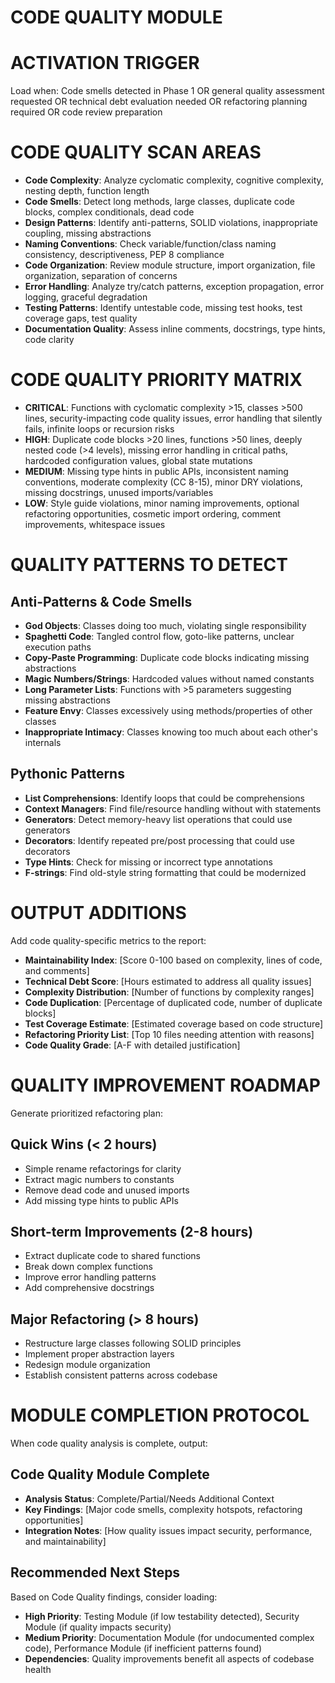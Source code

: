 # CODE QUALITY MODULE

# ACTIVATION TRIGGER
Load when: Code smells detected in Phase 1 OR general quality assessment requested OR technical debt evaluation needed OR refactoring planning required OR code review preparation

# CODE QUALITY SCAN AREAS
- **Code Complexity**: Analyze cyclomatic complexity, cognitive complexity, nesting depth, function length
- **Code Smells**: Detect long methods, large classes, duplicate code blocks, complex conditionals, dead code
- **Design Patterns**: Identify anti-patterns, SOLID violations, inappropriate coupling, missing abstractions
- **Naming Conventions**: Check variable/function/class naming consistency, descriptiveness, PEP 8 compliance
- **Code Organization**: Review module structure, import organization, file organization, separation of concerns
- **Error Handling**: Analyze try/catch patterns, exception propagation, error logging, graceful degradation
- **Testing Patterns**: Identify untestable code, missing test hooks, test coverage gaps, test quality
- **Documentation Quality**: Assess inline comments, docstrings, type hints, code clarity

# CODE QUALITY PRIORITY MATRIX
- **CRITICAL**: Functions with cyclomatic complexity >15, classes >500 lines, security-impacting code quality issues, error handling that silently fails, infinite loops or recursion risks
- **HIGH**: Duplicate code blocks >20 lines, functions >50 lines, deeply nested code (>4 levels), missing error handling in critical paths, hardcoded configuration values, global state mutations
- **MEDIUM**: Missing type hints in public APIs, inconsistent naming conventions, moderate complexity (CC 8-15), minor DRY violations, missing docstrings, unused imports/variables
- **LOW**: Style guide violations, minor naming improvements, optional refactoring opportunities, cosmetic import ordering, comment improvements, whitespace issues

# QUALITY PATTERNS TO DETECT
## Anti-Patterns & Code Smells
- **God Objects**: Classes doing too much, violating single responsibility
- **Spaghetti Code**: Tangled control flow, goto-like patterns, unclear execution paths
- **Copy-Paste Programming**: Duplicate code blocks indicating missing abstractions
- **Magic Numbers/Strings**: Hardcoded values without named constants
- **Long Parameter Lists**: Functions with >5 parameters suggesting missing abstractions
- **Feature Envy**: Classes excessively using methods/properties of other classes
- **Inappropriate Intimacy**: Classes knowing too much about each other's internals

## Pythonic Patterns
- **List Comprehensions**: Identify loops that could be comprehensions
- **Context Managers**: Find file/resource handling without with statements
- **Generators**: Detect memory-heavy list operations that could use generators
- **Decorators**: Identify repeated pre/post processing that could use decorators
- **Type Hints**: Check for missing or incorrect type annotations
- **F-strings**: Find old-style string formatting that could be modernized

# OUTPUT ADDITIONS
Add code quality-specific metrics to the report:
- **Maintainability Index**: [Score 0-100 based on complexity, lines of code, and comments]
- **Technical Debt Score**: [Hours estimated to address all quality issues]
- **Complexity Distribution**: [Number of functions by complexity ranges]
- **Code Duplication**: [Percentage of duplicated code, number of duplicate blocks]
- **Test Coverage Estimate**: [Estimated coverage based on code structure]
- **Refactoring Priority List**: [Top 10 files needing attention with reasons]
- **Code Quality Grade**: [A-F with detailed justification]

# QUALITY IMPROVEMENT ROADMAP
Generate prioritized refactoring plan:
## Quick Wins (< 2 hours)
- Simple rename refactorings for clarity
- Extract magic numbers to constants
- Remove dead code and unused imports
- Add missing type hints to public APIs

## Short-term Improvements (2-8 hours)
- Extract duplicate code to shared functions
- Break down complex functions
- Improve error handling patterns
- Add comprehensive docstrings

## Major Refactoring (> 8 hours)
- Restructure large classes following SOLID principles
- Implement proper abstraction layers
- Redesign module organization
- Establish consistent patterns across codebase

# MODULE COMPLETION PROTOCOL
When code quality analysis is complete, output:

## Code Quality Module Complete
- **Analysis Status**: Complete/Partial/Needs Additional Context
- **Key Findings**: [Major code smells, complexity hotspots, refactoring opportunities]
- **Integration Notes**: [How quality issues impact security, performance, and maintainability]

## Recommended Next Steps
Based on Code Quality findings, consider loading:
- **High Priority**: Testing Module (if low testability detected), Security Module (if quality impacts security)
- **Medium Priority**: Documentation Module (for undocumented complex code), Performance Module (if inefficient patterns found)
- **Dependencies**: Quality improvements benefit all aspects of codebase health